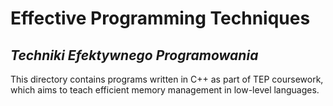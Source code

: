 # Effective Programming Techniques

## *Techniki Efektywnego Programowania*

This directory contains programs written in C++ as part of TEP coursework, which aims to teach efficient memory management in low-level languages.

